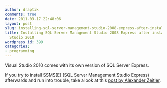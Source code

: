```yaml
---
author: draptik
comments: true
date: 2011-03-17 22:48:06
layout: post
slug: installing-sql-server-management-studio-2008-express-after-installing-visual-studio-2010
title: Installing SQL Server Management Studio 2008 Express after installing Visual
  Studio 2010
wordpress_id: 399
categories:
- programming
---
```


Visual Studio 2010 comes with its own version of SQL Server Express.

If you try to install SSMS(E) (SQL Server Management Studio Express) afterwards and run into trouble, take a look at this [post by Alexander Zeitler](http://blog.alexonasp.net/post/2010/01/07/SQL-Server-2008-Management-Studio-Express-nachtraglich-installieren.aspx).
